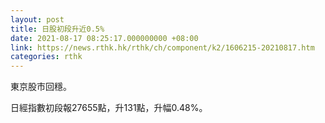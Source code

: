 ```yaml
---
layout: post
title: 日股初段升近0.5%
date: 2021-08-17 08:25:17.000000000 +08:00
link: https://news.rthk.hk/rthk/ch/component/k2/1606215-20210817.htm
categories: rthk
---
```


東京股市回穩。

日經指數初段報27655點，升131點，升幅0.48%。
